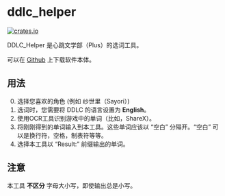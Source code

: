 # ddlc_helper

[![crates.io](https://img.shields.io/crates/v/ddlc_helper.svg)](https://crates.io/crates/ddlc_helper)

DDLC_Helper 是心跳文学部（Plus）的选词工具。

可以在 [Github](https://github.com/poly000/ddlc_helper/releases) 上下载软件本体。

## 用法

0. 选择您喜欢的角色 (例如 纱世里（Sayori）)
1. 选词时，您需要将 DDLC 的语言设置为 __English__。
2. 使用OCR工具识别游戏中的单词（比如，ShareX）。
3. 将刚刚得到的单词输入到本工具。这些单词应该以 “空白” 分隔开。“空白” 可以是换行符，空格，制表符等等。
4. 选择本工具以 “Result:” 前缀输出的单词。

## 注意

本工具 **不区分** 字母大小写，即使输出总是小写。
